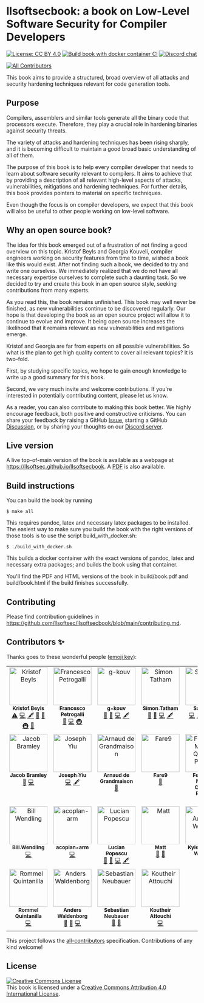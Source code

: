 # llsoftsecbook: a book on Low-Level Software Security for Compiler Developers

[![License: CC BY 4.0](https://img.shields.io/badge/License-CC_BY_4.0-lightgrey.svg)](https://creativecommons.org/licenses/by/4.0/)
[![Build book with docker container CI](https://github.com/llsoftsec/llsoftsecbook/actions/workflows/main.yml/badge.svg)](https://github.com/llsoftsec/llsoftsecbook/actions/workflows/main.yml)
[![Discord chat](https://img.shields.io/discord/1073537588234829845?logo=discord)](https://discord.gg/Bm55Z9Ppgn)
<!-- ALL-CONTRIBUTORS-BADGE:START - Do not remove or modify this section -->
[![All Contributors](https://img.shields.io/badge/all_contributors-25-orange.svg?style=flat-square)](#contributors-)
<!-- ALL-CONTRIBUTORS-BADGE:END -->

This book aims to provide a structured, broad overview of all attacks and
security hardening techniques relevant for code generation tools.

## Purpose

Compilers, assemblers and similar tools generate all the binary code that
processors execute. Therefore, they play a crucial role in hardening binaries
against security threats.

The variety of attacks and hardening techniques has been rising sharply, and it
is becoming difficult to maintain a good broad basic understanding of all of
them.

The purpose of this book is to help every compiler developer that needs to learn
about software security relevant to compilers. It aims to achieve that by
providing a description of all relevant high-level aspects of attacks,
vulnerabilities, mitigations and hardening techniques. For further details, this
book provides pointers to material on specific techniques.

Even though the focus is on compiler developers, we expect that this book will
also be useful to other people working on low-level software.

## Why an open source book?

The idea for this book emerged out of a frustration of not finding a good
overview on this topic. Kristof Beyls and Georgia Kouveli, compiler engineers
working on security features from time to time, wished a book like this would
exist. After not finding such a book, we decided to try and write one ourselves.
We immediately realized that we do not have all necessary expertise ourselves to
complete such a daunting task. So we decided to try and create this book in an
open source style, seeking contributions from many experts.

As you read this, the book remains unfinished. This book may well never be
finished, as new vulnerabilities continue to be discovered regularly. Our hope
is that developing the book as an open source project will allow it to continue
to evolve and improve. It being open source increases the likelihood that it
remains relevant as new vulnerabilities and mitigations emerge.

Kristof and Georgia are far from experts on all possible vulnerabilities. So
what is the plan to get high quality content to cover all relevant topics? It is
two-fold.

First, by studying specific topics, we hope to gain enough knowledge to write
up a good summary for this book.

Second, we very much invite and welcome contributions. If you're interested
in potentially contributing content, please let us know.

As a reader, you can also contribute to making this book better. We highly
encourage feedback, both positive and constructive criticisms. You can share
your feedback by raising a GitHub
[Issue](https://github.com/llsoftsec/llsoftsecbook/issues), starting a GitHub
[Discussion](https://github.com/llsoftsec/llsoftsecbook/discussions), or by
sharing your thoughts on our [Discord server](https://discord.gg/Bm55Z9Ppgn).


## Live version

A live top-of-main version of the book is available as a webpage at
<https://llsoftsec.github.io/llsoftsecbook>. A
[PDF](https://llsoftsec.github.io/llsoftsecbook/book.pdf) is also available.


## Build instructions

You can build the book by running

```console
$ make all
```

This requires pandoc, latex and necessary latex packages to be installed. The
easiest way to make sure you build the book with the right versions of those
tools is to use the script build_with_docker.sh:

```console
$ ./build_with_docker.sh
```

This builds a docker container with the exact versions of pandoc, latex and
necessary extra packages; and builds the book using that container.

You'll find the PDF and HTML versions of the book in build/book.pdf and
build/book.html if the build finishes successfully.

## Contributing

Please find contribution guidelines in <https://github.com/llsoftsec/llsoftsecbook/blob/main/contributing.md>.

## Contributors ✨

Thanks goes to these wonderful people ([emoji key](https://allcontributors.org/docs/en/emoji-key)):

<!-- ALL-CONTRIBUTORS-LIST:START - Do not remove or modify this section -->
<!-- prettier-ignore-start -->
<!-- markdownlint-disable -->
<table>
  <tbody>
    <tr>
      <td align="center" valign="top" width="14.28%"><a href="https://github.com/kbeyls"><img src="https://avatars.githubusercontent.com/u/19591946?v=4?s=100" width="100px;" alt="Kristof Beyls"/><br /><sub><b>Kristof Beyls</b></sub></a><br /><a href="https://github.com/llsoftsec/llsoftsecbook/commits?author=kbeyls" title="Tests">⚠️</a> <a href="https://github.com/llsoftsec/llsoftsecbook/commits?author=kbeyls" title="Code">💻</a> <a href="#content-kbeyls" title="Content">🖋</a> <a href="https://github.com/llsoftsec/llsoftsecbook/commits?author=kbeyls" title="Documentation">📖</a> <a href="#ideas-kbeyls" title="Ideas, Planning, & Feedback">🤔</a> <a href="#infra-kbeyls" title="Infrastructure (Hosting, Build-Tools, etc)">🚇</a> <a href="https://github.com/llsoftsec/llsoftsecbook/pulls?q=is%3Apr+reviewed-by%3Akbeyls" title="Reviewed Pull Requests">👀</a></td>
      <td align="center" valign="top" width="14.28%"><a href="http://tubafranz.me/"><img src="https://avatars.githubusercontent.com/u/25690309?v=4?s=100" width="100px;" alt="Francesco Petrogalli"/><br /><sub><b>Francesco Petrogalli</b></sub></a><br /><a href="https://github.com/llsoftsec/llsoftsecbook/pulls?q=is%3Apr+reviewed-by%3Afpetrogalli" title="Reviewed Pull Requests">👀</a> <a href="https://github.com/llsoftsec/llsoftsecbook/commits?author=fpetrogalli" title="Code">💻</a> <a href="#infra-fpetrogalli" title="Infrastructure (Hosting, Build-Tools, etc)">🚇</a></td>
      <td align="center" valign="top" width="14.28%"><a href="https://github.com/g-kouv"><img src="https://avatars.githubusercontent.com/u/6901396?v=4?s=100" width="100px;" alt="g-kouv"/><br /><sub><b>g-kouv</b></sub></a><br /><a href="https://github.com/llsoftsec/llsoftsecbook/pulls?q=is%3Apr+reviewed-by%3Ag-kouv" title="Reviewed Pull Requests">👀</a> <a href="#ideas-g-kouv" title="Ideas, Planning, & Feedback">🤔</a> <a href="https://github.com/llsoftsec/llsoftsecbook/commits?author=g-kouv" title="Code">💻</a> <a href="#content-g-kouv" title="Content">🖋</a></td>
      <td align="center" valign="top" width="14.28%"><a href="https://github.com/statham-arm"><img src="https://avatars.githubusercontent.com/u/54840944?v=4?s=100" width="100px;" alt="Simon Tatham"/><br /><sub><b>Simon Tatham</b></sub></a><br /><a href="https://github.com/llsoftsec/llsoftsecbook/pulls?q=is%3Apr+reviewed-by%3Astatham-arm" title="Reviewed Pull Requests">👀</a> <a href="#ideas-statham-arm" title="Ideas, Planning, & Feedback">🤔</a> <a href="https://github.com/llsoftsec/llsoftsecbook/commits?author=statham-arm" title="Code">💻</a> <a href="#content-statham-arm" title="Content">🖋</a></td>
      <td align="center" valign="top" width="14.28%"><a href="https://github.com/sam-ellis"><img src="https://avatars.githubusercontent.com/u/6695726?v=4?s=100" width="100px;" alt="Sam Ellis"/><br /><sub><b>Sam Ellis</b></sub></a><br /><a href="https://github.com/llsoftsec/llsoftsecbook/commits?author=sam-ellis" title="Code">💻</a> <a href="#content-sam-ellis" title="Content">🖋</a> <a href="https://github.com/llsoftsec/llsoftsecbook/issues?q=author%3Asam-ellis" title="Bug reports">🐛</a> <a href="#ideas-sam-ellis" title="Ideas, Planning, & Feedback">🤔</a> <a href="https://github.com/llsoftsec/llsoftsecbook/pulls?q=is%3Apr+reviewed-by%3Asam-ellis" title="Reviewed Pull Requests">👀</a></td>
      <td align="center" valign="top" width="14.28%"><a href="https://www.lyndonfawcett.com"><img src="https://avatars.githubusercontent.com/u/5150703?v=4?s=100" width="100px;" alt="Lyndon Fawcett"/><br /><sub><b>Lyndon Fawcett</b></sub></a><br /><a href="https://github.com/llsoftsec/llsoftsecbook/issues?q=author%3Alyndon160" title="Bug reports">🐛</a> <a href="#ideas-lyndon160" title="Ideas, Planning, & Feedback">🤔</a></td>
      <td align="center" valign="top" width="14.28%"><a href="https://github.com/JLouisKaplan-Arm"><img src="https://avatars.githubusercontent.com/u/90251161?v=4?s=100" width="100px;" alt="Jonathan Louis Kaplan"/><br /><sub><b>Jonathan Louis Kaplan</b></sub></a><br /><a href="https://github.com/llsoftsec/llsoftsecbook/issues?q=author%3AJLouisKaplan-Arm" title="Bug reports">🐛</a> <a href="#ideas-JLouisKaplan-Arm" title="Ideas, Planning, & Feedback">🤔</a> <a href="https://github.com/llsoftsec/llsoftsecbook/commits?author=JLouisKaplan-Arm" title="Code">💻</a> <a href="https://github.com/llsoftsec/llsoftsecbook/pulls?q=is%3Apr+reviewed-by%3AJLouisKaplan-Arm" title="Reviewed Pull Requests">👀</a></td>
    </tr>
    <tr>
      <td align="center" valign="top" width="14.28%"><a href="https://github.com/jacobbramley"><img src="https://avatars.githubusercontent.com/u/5206553?v=4?s=100" width="100px;" alt="Jacob Bramley"/><br /><sub><b>Jacob Bramley</b></sub></a><br /><a href="#ideas-jacobbramley" title="Ideas, Planning, & Feedback">🤔</a> <a href="https://github.com/llsoftsec/llsoftsecbook/commits?author=jacobbramley" title="Code">💻</a></td>
      <td align="center" valign="top" width="14.28%"><a href="https://github.com/joseph-yiu"><img src="https://avatars.githubusercontent.com/u/77114984?v=4?s=100" width="100px;" alt="Joseph Yiu"/><br /><sub><b>Joseph Yiu</b></sub></a><br /><a href="https://github.com/llsoftsec/llsoftsecbook/commits?author=joseph-yiu" title="Code">💻</a> <a href="#content-joseph-yiu" title="Content">🖋</a></td>
      <td align="center" valign="top" width="14.28%"><a href="https://github.com/Arnaud-de-Grandmaison-ARM"><img src="https://avatars.githubusercontent.com/u/24225823?v=4?s=100" width="100px;" alt="Arnaud de Grandmaison"/><br /><sub><b>Arnaud de Grandmaison</b></sub></a><br /><a href="https://github.com/llsoftsec/llsoftsecbook/pulls?q=is%3Apr+reviewed-by%3AArnaud-de-Grandmaison-ARM" title="Reviewed Pull Requests">👀</a></td>
      <td align="center" valign="top" width="14.28%"><a href="https://github.com/Fare9"><img src="https://avatars.githubusercontent.com/u/13202760?v=4?s=100" width="100px;" alt="Fare9"/><br /><sub><b>Fare9</b></sub></a><br /><a href="#ideas-Fare9" title="Ideas, Planning, & Feedback">🤔</a></td>
      <td align="center" valign="top" width="14.28%"><a href="https://homepages.dcc.ufmg.br/~fernando/"><img src="https://avatars.githubusercontent.com/u/367846?v=4?s=100" width="100px;" alt="Fernando Magno Quintão Pereira"/><br /><sub><b>Fernando Magno Quintão Pereira</b></sub></a><br /><a href="https://github.com/llsoftsec/llsoftsecbook/issues?q=author%3Apronesto" title="Bug reports">🐛</a> <a href="https://github.com/llsoftsec/llsoftsecbook/pulls?q=is%3Apr+reviewed-by%3Apronesto" title="Reviewed Pull Requests">👀</a></td>
      <td align="center" valign="top" width="14.28%"><a href="https://github.com/rurban"><img src="https://avatars.githubusercontent.com/u/41809?v=4?s=100" width="100px;" alt="Reini Urban"/><br /><sub><b>Reini Urban</b></sub></a><br /><a href="#ideas-rurban" title="Ideas, Planning, & Feedback">🤔</a> <a href="https://github.com/llsoftsec/llsoftsecbook/issues?q=author%3Arurban" title="Bug reports">🐛</a></td>
      <td align="center" valign="top" width="14.28%"><a href="https://saagarjha.com"><img src="https://avatars.githubusercontent.com/u/13786931?v=4?s=100" width="100px;" alt="Saagar Jha"/><br /><sub><b>Saagar Jha</b></sub></a><br /><a href="https://github.com/llsoftsec/llsoftsecbook/issues?q=author%3Asaagarjha" title="Bug reports">🐛</a> <a href="#ideas-saagarjha" title="Ideas, Planning, & Feedback">🤔</a></td>
    </tr>
    <tr>
      <td align="center" valign="top" width="14.28%"><a href="https://github.com/bwendling"><img src="https://avatars.githubusercontent.com/u/5993918?v=4?s=100" width="100px;" alt="Bill Wendling"/><br /><sub><b>Bill Wendling</b></sub></a><br /><a href="https://github.com/llsoftsec/llsoftsecbook/commits?author=bwendling" title="Code">💻</a></td>
      <td align="center" valign="top" width="14.28%"><a href="https://github.com/acoplan-arm"><img src="https://avatars.githubusercontent.com/u/86676934?v=4?s=100" width="100px;" alt="acoplan-arm"/><br /><sub><b>acoplan-arm</b></sub></a><br /><a href="https://github.com/llsoftsec/llsoftsecbook/commits?author=acoplan-arm" title="Code">💻</a></td>
      <td align="center" valign="top" width="14.28%"><a href="https://github.com/lucic71"><img src="https://avatars.githubusercontent.com/u/44677774?v=4?s=100" width="100px;" alt="Lucian Popescu"/><br /><sub><b>Lucian Popescu</b></sub></a><br /><a href="https://github.com/llsoftsec/llsoftsecbook/issues?q=author%3Alucic71" title="Bug reports">🐛</a> <a href="#ideas-lucic71" title="Ideas, Planning, & Feedback">🤔</a> <a href="https://github.com/llsoftsec/llsoftsecbook/commits?author=lucic71" title="Code">💻</a> <a href="#content-lucic71" title="Content">🖋</a></td>
      <td align="center" valign="top" width="14.28%"><a href="https://github.com/MattPD"><img src="https://avatars.githubusercontent.com/u/130135?v=4?s=100" width="100px;" alt="Matt"/><br /><sub><b>Matt</b></sub></a><br /><a href="https://github.com/llsoftsec/llsoftsecbook/issues?q=author%3AMattPD" title="Bug reports">🐛</a> <a href="https://github.com/llsoftsec/llsoftsecbook/pulls?q=is%3Apr+reviewed-by%3AMattPD" title="Reviewed Pull Requests">👀</a></td>
      <td align="center" valign="top" width="14.28%"><a href="https://kawcco.com"><img src="https://avatars.githubusercontent.com/u/25624882?v=4?s=100" width="100px;" alt="Kyle Anthony Williams"/><br /><sub><b>Kyle Anthony Williams</b></sub></a><br /><a href="https://github.com/llsoftsec/llsoftsecbook/issues?q=author%3ASuperSonicHub1" title="Bug reports">🐛</a> <a href="#ideas-SuperSonicHub1" title="Ideas, Planning, & Feedback">🤔</a></td>
      <td align="center" valign="top" width="14.28%"><a href="https://github.com/swarnpriya"><img src="https://avatars.githubusercontent.com/u/50599825?v=4?s=100" width="100px;" alt="Swarn Priya"/><br /><sub><b>Swarn Priya</b></sub></a><br /><a href="https://github.com/llsoftsec/llsoftsecbook/issues?q=author%3Aswarnpriya" title="Bug reports">🐛</a> <a href="#ideas-swarnpriya" title="Ideas, Planning, & Feedback">🤔</a></td>
      <td align="center" valign="top" width="14.28%"><a href="https://fosstodon.org/@kees"><img src="https://avatars.githubusercontent.com/u/1110841?v=4?s=100" width="100px;" alt="Kees Cook"/><br /><sub><b>Kees Cook</b></sub></a><br /><a href="https://github.com/llsoftsec/llsoftsecbook/commits?author=kees" title="Code">💻</a></td>
    </tr>
    <tr>
      <td align="center" valign="top" width="14.28%"><a href="https://github.com/rommelDB"><img src="https://avatars.githubusercontent.com/u/39778106?v=4?s=100" width="100px;" alt="Rommel Quintanilla"/><br /><sub><b>Rommel Quintanilla</b></sub></a><br /><a href="https://github.com/llsoftsec/llsoftsecbook/commits?author=rommelDB" title="Code">💻</a></td>
      <td align="center" valign="top" width="14.28%"><a href="https://github.com/wanders"><img src="https://avatars.githubusercontent.com/u/1566016?v=4?s=100" width="100px;" alt="Anders Waldenborg"/><br /><sub><b>Anders Waldenborg</b></sub></a><br /><a href="https://github.com/llsoftsec/llsoftsecbook/issues?q=author%3Awanders" title="Bug reports">🐛</a> <a href="#ideas-wanders" title="Ideas, Planning, & Feedback">🤔</a> <a href="https://github.com/llsoftsec/llsoftsecbook/commits?author=wanders" title="Code">💻</a></td>
      <td align="center" valign="top" width="14.28%"><a href="https://github.com/Flakebi"><img src="https://avatars.githubusercontent.com/u/6499211?v=4?s=100" width="100px;" alt="Sebastian Neubauer"/><br /><sub><b>Sebastian Neubauer</b></sub></a><br /><a href="https://github.com/llsoftsec/llsoftsecbook/issues?q=author%3AFlakebi" title="Bug reports">🐛</a> <a href="#ideas-Flakebi" title="Ideas, Planning, & Feedback">🤔</a></td>
      <td align="center" valign="top" width="14.28%"><a href="https://github.com/koutheir"><img src="https://avatars.githubusercontent.com/u/1145849?v=4?s=100" width="100px;" alt="Koutheir Attouchi"/><br /><sub><b>Koutheir Attouchi</b></sub></a><br /><a href="https://github.com/llsoftsec/llsoftsecbook/commits?author=koutheir" title="Code">💻</a></td>
    </tr>
  </tbody>
</table>

<!-- markdownlint-restore -->
<!-- prettier-ignore-end -->

<!-- ALL-CONTRIBUTORS-LIST:END -->

This project follows the [all-contributors](https://github.com/all-contributors/all-contributors) specification. Contributions of any kind welcome!

## License

<a rel="license" href="http://creativecommons.org/licenses/by/4.0/"><img alt="Creative Commons License" style="border-width:0" src="https://i.creativecommons.org/l/by/4.0/88x31.png" /></a><br />This book is licensed under a <a rel="license" href="http://creativecommons.org/licenses/by/4.0/">Creative Commons Attribution 4.0 International License</a>.

